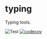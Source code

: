 # typing

Typing tools.

![Test](https://github.com/nlibjs/typing/workflows/Test/badge.svg)
[![codecov](https://codecov.io/gh/nlibjs/typing/branch/master/graph/badge.svg)](https://codecov.io/gh/nlibjs/typing)
